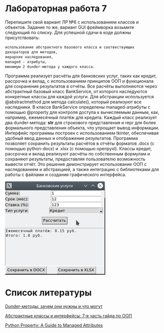 # Лабораторная работа 7

Перепишите свой вариант ЛР №6 с использованием классов и объектов. Задание то же, вариант GUI фреймворка возьмите следующий по списку. Для успешной сдачи в коде должны присутствовать:

    использование абстрактного базового класса и соотвествующих декораторов для методов,
    иерархия наследования,
    managed - атрибуты,
    минимум 2 dunder-метода у каждого класса.

Программа реализует расчёты для банковских услуг, таких как кредит, рассрочка и вклад, с использованием принципов ООП и функционала для сохранения результатов в отчёты. Все расчёты выполняются через абстрактный базовый класс BankService, от которого наследуются конкретные классы для каждой услуги.
Для абстракции используется @abstractmethod для метода calculate(), который реализуют все наследники. В классе BankService определены managed-атрибуты с помощью @property для контроля доступа к вычисляемым данным, как, например, ежемесячный платёж для кредита.
Каждый класс реализует два dunder-метода: __str__ для строкового представления и repr для более формального представления объекта, что упрощает вывод информации.
Интерфейс программы построен с использованием tkinter, обеспечивая удобный ввод данных и отображение результатов. Программа позволяет сохранить результаты расчётов в отчёты форматов .docx (с помощью python-docx) и .xlsx (с помощью openpyxl).
Классы кредит, рассрочка и вклад реализуют расчёты по собственным формулам и сохраняют результаты, предоставляя пользователю возможность вывести отчёт.
Это решение демонстрирует использование ООП с наследованием и абстракцией, а также интеграцию с библиотеками для работы с файлами и создания графического интерфейса.



![Alt text](12.png)

# Список литературы

[Dunder-методы: зачем они нужны и что могут](https://tproger.ru/articles/dunder-metody-zachem-oni-nuzhny-i-chto-mogut)

[Абстрактные классы и интерфейсы: 7‑я часть гайда по ООП](https://skillbox.ru/media/code/oop_chast_6_abstraktnye_klassy_i_interfeysy/)

[Python Property: A Guide to Managed Attributes](https://canardanalytics.com/blog/python-property-decorator/)
